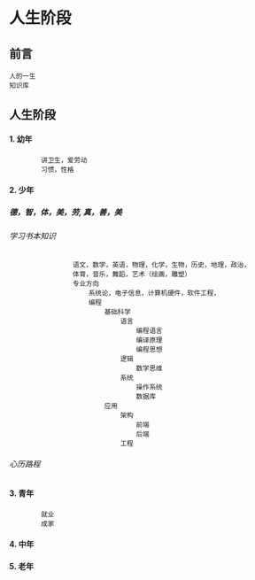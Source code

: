 
# 人生阶段

## 前言

	人的一生
	知识库

## 人生阶段

#### 1. 幼年

			讲卫生，爱劳动
			习惯，性格

#### 2. 少年

##### 德，智，体，美，劳, 真，善，美

###### 学习书本知识

					语文，数学，英语，物理，化学，生物，历史，地理，政治，
					体育，音乐，舞蹈，艺术（绘画，雕塑）
					专业方向
						系统论，电子信息，计算机硬件，软件工程，
						编程
							基础科学
								语言
									编程语言
									编译原理
									编程思想
								逻辑
									数学思维
								系统
									操作系统
									数据库
							应用
								架构
									前端
									后端
								工程

###### 心历路程

#### 3. 青年

			就业
			成家

#### 4. 中年

#### 5. 老年
